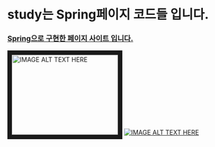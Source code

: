 # study는 Spring페이지 코드들 입니다.
### [Spring으로 구현한 페이지 사이트 입니다.](http://mysky0420.cafe24.com/)
<a href="https://www.youtube.com/watch?v=1c1PZTc-DUc=YOUTUBE_VIDEO_ID_HERE
" target="_blank"><img src="http://img.youtube.com/vi/YOUTUBE_VIDEO_ID_HERE/0.jpg" 
alt="IMAGE ALT TEXT HERE" width="240" height="180" border="10" /></a>
[![IMAGE ALT TEXT HERE](https://img.youtube.com/vi/YOUTUBE_VIDEO_ID_HERE/0.jpg)](https://www.youtube.com/watch?v=1c1PZTc-DUc)
